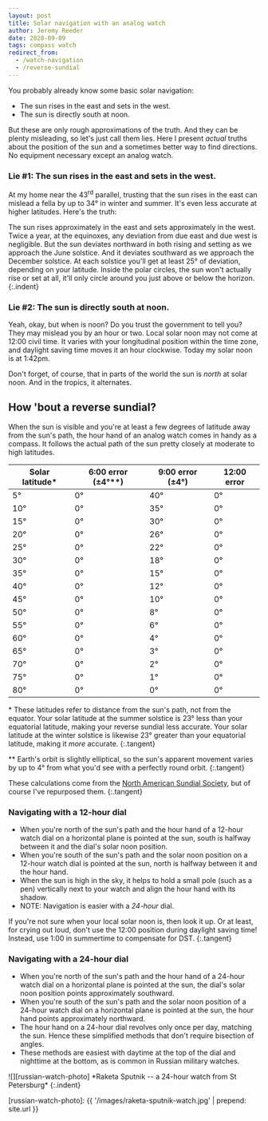 ```yaml
---
layout: post
title: Solar navigation with an analog watch
author: Jeremy Reeder
date: 2020-09-09
tags: compass watch
redirect_from:
  - /watch-navigation
  - /reverse-sundial
---
```


You probably already know some basic solar navigation:
- The sun rises in the east and sets in the west.
- The sun is directly south at noon.

But these are only rough approximations of the truth. And they can be plenty
misleading, so let's just call them lies. Here I present _actual_ truths about
the position of the sun and a sometimes better way to find directions. No
equipment necessary except an analog watch.

### Lie #1: The sun rises in the east and sets in the west.

At my home near the 43<sup>rd</sup> parallel, trusting that the sun rises in
the east can mislead a fella by up to 34° in winter and summer. It's even less
accurate at higher latitudes. Here's the truth:

The sun rises approximately in the east and sets approximately in the west.
Twice a year, at the equinoxes, any deviation from due east and due west is
negligible.  But the sun deviates northward in both rising and setting as we
approach the June solstice.  And it deviates southward as we approach the
December solstice.  At each solstice you'll get at least 25° of deviation,
depending on your latitude.  Inside the polar circles, the sun won't actually
rise or set at all, it'll only circle around you just above or below the
horizon.
{:.indent}

### Lie #2: The sun is directly south at noon.

Yeah, okay, but when is noon? Do you trust the government to tell you? They may
mislead you by an hour or two. Local solar noon may not come at 12:00 civil
time. It varies with your longitudinal position within the time zone, and
daylight saving time moves it an hour clockwise. Today my solar noon is at
1:42pm.

Don't forget, of course, that in parts of the world the sun is _north_ at solar
noon. And in the tropics, it alternates.

## How 'bout a reverse sundial?

When the sun is visible and you're at least a few degrees of latitude away from
the sun's path, the hour hand of an analog watch comes in handy as a compass.
It follows the actual path of the sun pretty closely at moderate to high
latitudes.

| Solar latitude* | 6:00 error (±4°**) | 9:00 error (±4°)  | 12:00 error |
|-----------------|--------------------|-------------------|-------------|
| 5°              | 0°                 | 40°               | 0°          |
| 10°             | 0°                 | 35°               | 0°          |
| 15°             | 0°                 | 30°               | 0°          |
| 20°             | 0°                 | 26°               | 0°          |
| 25°             | 0°                 | 22°               | 0°          |
| 30°             | 0°                 | 18°               | 0°          |
| 35°             | 0°                 | 15°               | 0°          |
| 40°             | 0°                 | 12°               | 0°          |
| 45°             | 0°                 | 10°               | 0°          |
| 50°             | 0°                 | 8°                | 0°          |
| 55°             | 0°                 | 6°                | 0°          |
| 60°             | 0°                 | 4°                | 0°          |
| 65°             | 0°                 | 3°                | 0°          |
| 70°             | 0°                 | 2°                | 0°          |
| 75°             | 0°                 | 1°                | 0°          |
| 80°             | 0°                 | 0°                | 0°          |

\* These latitudes refer to distance from the sun's path, not from the equator.
Your solar latitude at the summer solstice is 23° less than your equatorial
latitude, making your reverse sundial less accurate. Your solar latitude at the
winter solstice is likewise 23° greater than your equatorial latitude, making
it _more_ accurate.
{:.tangent}

\** Earth's orbit is slightly elliptical, so the sun's apparent movement varies
by up to 4° from what you'd see with a perfectly round orbit.
{:.tangent}

These calculations come from the [North American Sundial
Society][calculations], but of course I've repurposed them.
{:.tangent}

### Navigating with a 12-hour dial
- When you're north of the sun's path and the hour hand of a 12-hour watch dial on a horizontal plane is pointed at the sun, south is halfway between it and the dial's solar noon position.
- When you're south of the sun's path and the solar noon position on a 12-hour watch dial is pointed at the sun, north is halfway between it and the hour hand.
- When the sun is high in the sky, it helps to hold a small pole (such as a pen) vertically next to your watch and align the hour hand with its shadow.
- NOTE: Navigation is easier with a _24-hour_ dial.

If you're not sure when your local solar noon is, then look it up. Or at least, for crying out loud, don't use the 12:00 position during daylight saving time! Instead, use 1:00 in summertime to compensate for DST.
{:.tangent}

### Navigating with a 24-hour dial
- When you're north of the sun's path and the hour hand of a 24-hour watch dial on a horizontal plane is pointed at the sun, the dial's solar noon position points approximately southward.
- When you're south of the sun's path and the solar noon position of a 24-hour watch dial on a horizontal plane is pointed at the sun, the hour hand points approximately northward.
- The hour hand on a 24-hour dial revolves only once per day, matching the sun. Hence these simplified methods that don't require bisection of angles.
- These methods are easiest with daytime at the top of the dial and nighttime at the bottom, as is common in Russian military watches.

<div class="gallery" markdown="1">
![][russian-watch-photo]
*Raketa Sputnik -- a 24-hour watch from St Petersburg*
{:.indent}
</div>


[russian-watch-photo]: {{ '/images/raketa-sputnik-watch.jpg' | prepend: site.url }}

[calculations]:      https://sundials.org/index.php/teachers-corner/sundial-mathematics
